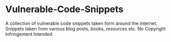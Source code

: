 # Vulnerable-Code-Snippets

A collection of vulnerable code snippets taken form around the internet. Snippets taken from various blog posts, books, resources etc. No Copyright Infringement Intended




